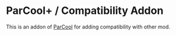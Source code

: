 # ParCool+ / Compatibility Addon

This is an addon of [ParCool](https://www.curseforge.com/minecraft/mc-mods/parcool) for adding compatibility with other
mod.